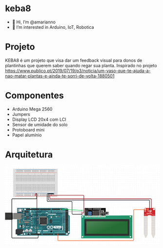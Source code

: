# keba8
- 👋 Hi, I’m @amarianno
- 👀 I’m interested in Arduino, IoT, Robotica

# Projeto

KEBA8 é um projeto que visa dar um feedback visual para donos de plantinhas que querem saber quando regar sua planta. Inspirado no projeto https://www.publico.pt/2019/07/19/p3/noticia/um-vaso-que-te-ajuda-a-nao-matar-plantas-e-ainda-te-sorri-de-volta-1880501

# Componentes

 - Arduino Mega  2560
 - Jumpers
 - Display LCD 20x4 com LCI
 - Sensor de umidade do solo
 - Protoboard mini
 - Papel alumínio

# Arquitetura

 ![](img/arquitetura.png)

 
 

<!---
amarianno/amarianno is a ✨ special ✨ repository because its `README.md` (this file) appears on your GitHub profile.
You can click the Preview link to take a look at your changes.
--->
